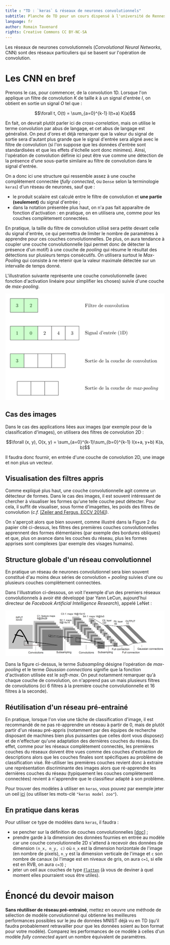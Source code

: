 ```yaml
---
title : "TD : `keras` & réseaux de neurones convolutionnels"
subtitle: Planche de TD pour un cours dispensé à l'université de Rennes 2
language: fr
author: Romain Tavenard
rights: Creative Commons CC BY-NC-SA
---
```


Les réseaux de neurones convolutionnels (_Convolutional Neural Networks_, CNN)
sont des réseaux particuliers qui se basent sur l'opération de convolution.

# Les CNN en bref

Prenons le cas, pour commencer, de la convolution 1D.
Lorsque l'on applique un filtre de convolution $K$ de taille $k$ à un signal
d'entrée $I$, on obtient en sortie un signal $O$ tel que :

$$\forall t, O(t) = \sum_{a=0}^{k-1} I(t+a) K(a)$$

En fait, on devrait plutôt parler ici de _cross-correlation_, mais on utilise
le terme convolution par abus de langage, et cet abus de langage est
généralisé.
On peut d'ores et déjà remarquer que la valeur du signal de sortie sera d'autant
plus grande que le signal d'entrée sera aligné avec le filtre de convolution
(si l'on suppose que les données d'entrée sont standardisées et que les effets
d'échelle sont donc minimes).
Ainsi, l'opération de convolution définie ici peut être vue comme une
détection de la présence d'une sous-partie similaire au filtre de convolution
dans le signal d'entrée.


On a donc ici une structure qui ressemble assez à une couche complètement
connectée (_fully connected_, ou `Dense` selon la terminologie `keras`) d'un
réseau de neurones, sauf que :

* le produit scalaire est calculé entre le filtre de convolution et **une partie
(seulement)** du signal d'entrée ;
* dans la notation présentée plus haut, on n'a pas fait apparaître de fonction
d'activation : en pratique, on en utilisera une, comme pour les couches
complètement connectées.

En pratique, la taille du filtre de convolution utilisé sera petite devant celle
du signal d'entrée, ce qui permettra de limiter le nombre de paramètres à
apprendre pour ces couches convolutionnelles.
De plus, on aura tendance à coupler une couche convolutionnelle (qui permet donc
    de détecter la présence d'un motif) à une couche de _pooling_ qui résume le
résultat des détections sur plusieurs temps consécutifs.
On utilisera surtout le _Max-Pooling_ qui consiste à ne retenir que la valeur
maximale détectée sur un intervalle de temps donné.

L'illustration suivante représente une couche convolutionnelle (avec fonction
    d'activation linéaire pour simplifier les choses) suivie d'une couche de
_max-pooling_.

![halfwidth](img/anim-cnn.gif "Couche de convolution et max-pooling")
<br />

## Cas des images

Dans le cas des applications liées aux images (par exemple pour de la
    classification d'images), on utilisera des filtres de convolution 2D :

$$\forall (x, y), O(x, y) = \sum_{a=0}^{k-1}\sum_{b=0}^{k-1} I(x+a, y+b) K(a, b)$$

Il faudra donc fournir, en entrée d'une couche de convolution 2D, une image et
non plus un vecteur.

## Visualisation des filtres appris

Comme expliqué plus haut, une couche convolutionnelle agit comme un détecteur
de formes. Dans le cas des images, il est souvent intéressant de chercher à
visualiser les formes qu'une telle couche peut détecter.
Pour cela, il suffit de visualiser, sous forme d'imagettes, les poids des
filtres de convolution (_c.f._
[[Zeiler and Fergus, ECCV 2014]](https://cs.nyu.edu/~fergus/papers/zeilerECCV2014.pdf)).

On s'aperçoit alors que bien souvent, comme illustré dans la Figure 2 du papier
cité ci-dessus, les filtres des premières couches
convolutionnelles apprennent des formes élémentaires (par exemple des bordures
    obliques) et que, plus on avance dans les couches du réseau, plus les
formes apprises sont complexes (par exemple des visages humains).

## Structure globale d'un réseau convolutionnel

En pratique un réseau de neurones convolutionnel sera bien souvent constitué
d'au moins deux séries de convolution + _pooling_ suivies d'une ou plusieurs
couches complètement connectées.

Dans l'illustration ci-dessous, on voit l'exemple d'un des premiers réseaux
convolutionnels à avoir été développé (par Yann LeCun, aujourd'hui directeur de
_Facebook Artificial Intelligence Research_), appelé LeNet :

![fullwidth](img/lenet.png "Réseau LeNet")
<br />

Dans la figure ci-dessus, le terme _Subsampling_ désigne l'opération de
_max-pooling_ et le terme _Gaussian connections_ signifie que la fonction
d'activation utilisée est le _soft-max_.
On peut notamment remarquer qu'à chaque couche de convolution, on n'apprend pas
un mais plusieurs filtres de convolutions (ici 6 filtres à la première couche
    convolutionnelle et 16 filtres à la seconde).

## Réutilisation d'un réseau pré-entrainé

En pratique, lorsque l'on vise une tâche de classification d'image, il est
recommandé de ne pas ré-apprendre un réseau à partir de 0, mais de plutôt partir
d'un réseau pré-appris (notamment par des équipes de recherche disposant de
    machines bien plus puissantes que celles dont vous disposez) et de
n'effectuer qu'une adaptation des dernières couches du réseau.
En effet, comme pour les réseaux complètement connectés, les premières couches
du réseaux doivent être vues comme des couches d'extraction de descriptions
alors que les couches finales sont spécifiques au problème de classification
visé. Ré-utiliser les premières couches revient donc à extraire une
représentation discriminante des images alors que ré-apprendre les dernières
couches du réseau (typiquement les couches complètement connectées) revient à
n'apprendre que le classifieur adapté à son problème.

Pour trouver des modèles à utiliser en `keras`, vous pouvez par exemple jeter
un oeil [ici](https://github.com/fchollet/deep-learning-models) (ou utiliser
    les mots-clé `"keras model zoo"`).

## En pratique dans keras

Pour utiliser ce type de modèles dans `keras`, il faudra :

* se pencher sur la définition de couches convolutionnelles
[[doc](https://keras.io/layers/convolutional/)] ;
* prendre garde à la dimension des données fournies en entrée au modèle car une
couche convolutionnelle 2D s'attend à recevoir des données de dimension
`(n_x, n_y, c)` où `n_x` est la dimension horizontale de l'image (en nombre de
    pixels), `n_y` est la dimension verticale de l'image et `c` son nombre de
    canaux (si l'image est en niveaux de gris, on aura `c=1`, si elle est en
    RVB, on aura `c=3`) ;
* jeter un oeil aux couches de type
[`Flatten`](https://keras.io/layers/core/#flatten) (à vous de deviner à quel
    moment elles pourraient vous être utiles).

# Énoncé du devoir maison

**Sans réutiliser de réseau pré-entrainé**, mettez en oeuvre une méthode de
sélection de modèle convolutionnel qui obtienne les meilleures performances
possibles sur le jeu de données MNIST déjà vu en TD (qu'il faudra probablement
retravailler pour que les données soient au bon format pour votre modèle).
Comparez les performances de ce modèle à celles d'un modèle _fully connected_
ayant un nombre équivalent de paramètres.
